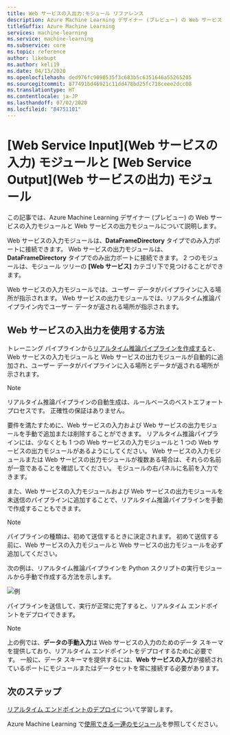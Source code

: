 ```yaml
---
title: Web サービスの入出力:モジュール リファレンス
description: Azure Machine Learning デザイナー (プレビュー) の Web サービス モジュールについて説明します
titleSuffix: Azure Machine Learning
services: machine-learning
ms.service: machine-learning
ms.subservice: core
ms.topic: reference
author: likebupt
ms.author: keli19
ms.date: 04/13/2020
ms.openlocfilehash: ded976fc9090535f3c683b5c6351646a55265205
ms.sourcegitcommit: 877491bd46921c11dd478bd25fc718ceee2dcc08
ms.translationtype: HT
ms.contentlocale: ja-JP
ms.lasthandoff: 07/02/2020
ms.locfileid: "84751101"
---
```

# <a name="web-service-input-and-web-service-output-modules"></a>[Web Service Input]\(Web サービスの入力\) モジュールと [Web Service Output]\(Web サービスの出力\) モジュール

この記事では、Azure Machine Learning デザイナー (プレビュー) の Web サービスの入力モジュールと Web サービスの出力モジュールについて説明します。

Web サービスの入力モジュールは、**DataFrameDirectory** タイプでのみ入力ポートに接続できます。 Web サービスの出力モジュールは、**DataFrameDirectory** タイプでのみ出力ポートに接続できます。 2 つのモジュールは、モジュール ツリーの **[Web サービス]** カテゴリ下で見つけることができます。 

Web サービスの入力モジュールでは、ユーザー データがパイプラインに入る場所が指示されます。 Web サービスの出力モジュールでは、リアルタイム推論パイプライン内でユーザー データが返される場所が指示されます。

## <a name="how-to-use-web-service-input-and-output"></a>Web サービスの入出力を使用する方法

トレーニング パイプラインから[リアルタイム推論パイプラインを作成する](https://docs.microsoft.com/azure/machine-learning/tutorial-designer-automobile-price-deploy#create-a-real-time-inference-pipeline)と、Web サービスの入力モジュールと Web サービスの出力モジュールが自動的に追加され、ユーザー データがパイプラインに入る場所とデータが返される場所が示されます。 

> [!NOTE]
> リアルタイム推論パイプラインの自動生成は、ルールベースのベストエフォート プロセスです。 正確性の保証はありません。 

要件を満たすために、Web サービスの入力および Web サービスの出力モジュールを手動で追加または削除することができます。 リアルタイム推論パイプラインには、少なくとも 1 つの Web サービスの入力モジュールと 1 つの Web サービスの出力モジュールがあるようにしてください。 Web サービスの入力モジュールまたは Web サービスの出力モジュールが複数ある場合は、それらの名前が一意であることを確認してください。 モジュールの右パネルに名前を入力できます。

また、Web サービスの入力モジュールおよび Web サービスの出力モジュールを未送信のパイプラインに追加することで、リアルタイム推論パイプラインを手動で作成することもできます。

> [!NOTE]
> パイプラインの種類は、初めて送信するときに決定されます。 初めて送信する前に、Web サービスの入力モジュールと Web サービスの出力モジュールを必ず追加してください。

次の例は、リアルタイム推論パイプラインを Python スクリプトの実行モジュールから手動で作成する方法を示します。 

![例](media/module/web-service-input-output-example.png)
   
パイプラインを送信して、実行が正常に完了すると、リアルタイム エンドポイントをデプロイできます。
   
> [!NOTE]
>  上の例では、**データの手動入力**は Web サービスの入力のためのデータ スキーマを提供しており、リアルタイム エンドポイントをデプロイするために必要です。 一般に、データ スキーマを提供するには、**Web サービスの入力**が接続されているポートにモジュールまたはデータセットを常に接続する必要があります。
   
## <a name="next-steps"></a>次のステップ
[リアルタイム エンドポイントのデプロイ](https://docs.microsoft.com/azure/machine-learning/tutorial-designer-automobile-price-deploy#deploy-the-real-time-endpoint)について学習します。

Azure Machine Learning で[使用できる一連のモジュール](module-reference.md)を参照してください。